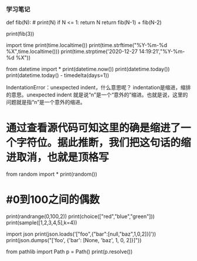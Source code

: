 ### 学习笔记

 def fib(N):
    # print(N)
    if N <= 1:
        return N
    return fib(N-1) + fib(N-2)


 print(fib(3))

 import time
 print(time.localtime())
 print(time.strftime("%Y-%m-%d %X",time.localtime()))
 print(time.strptime('2020-12-27 14:19:21',"%Y-%m-%d %X"))

 from datetime import *
 print(datetime.now())
 print(datetime.today())
 print(datetime.today() - timedelta(days=1))

IndentationError：unexpected indent，什么意思呢？
indentation是缩进，缩排的意思。unexpected indent 就是说“n”是一个“意外的”缩进。也就是说，这里的问题就是指“n”是一个意外的缩进。
# 通过查看源代码可知这里的确是缩进了一个字符位。据此推断，我们把这句话的缩进取消，也就是顶格写

from random import * 
print(random())
# #0到100之间的偶数
print(randrange(0,100,2))
print(choice(["red","blue","green"]))
print(sample([1,2,3,4,5],k=4))

import json
print(json.loads('["foo",{"bar":[null,"baz",1,0,2]}]'))
print(json.dumps("['foo', {'bar': [None, 'baz', 1, 0, 2]}]"))

from pathlib import Path
p = Path()
print(p.resolve())
